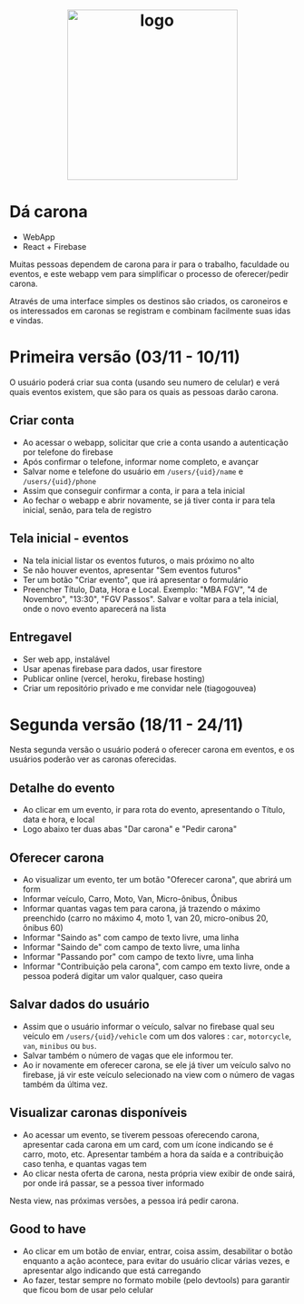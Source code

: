<h1 align="center">
    <img alt="logo" title="logo" src="https://i.imgur.com/0sy4Fxc.png" width="300"/>
</h1>

# Dá carona
- WebApp
- React + Firebase

Muitas pessoas dependem de carona para ir para o trabalho, faculdade ou eventos, e este webapp vem para simplificar o processo de oferecer/pedir carona.

Através de uma interface simples os destinos são criados, os caroneiros e os interessados em caronas se registram e combinam facilmente suas idas e vindas.

# Primeira versão  (03/11 - 10/11)

O usuário poderá criar sua conta (usando seu numero de celular) e verá quais eventos existem, que são para os quais as pessoas darão carona.

## Criar conta
- Ao acessar o webapp, solicitar que crie a conta usando a autenticação por telefone do firebase
- Após confirmar o telefone, informar nome completo, e avançar
- Salvar nome e telefone do usuário em `/users/{uid}/name` e `/users/{uid}/phone`
- Assim que conseguir confirmar a conta, ir para a tela inicial
- Ao fechar o webapp e abrir novamente, se já tiver conta ir para tela inicial, senão, para tela de registro

## Tela inicial - eventos
- Na tela inicial listar os eventos futuros, o mais próximo no alto
- Se não houver eventos, apresentar "Sem eventos futuros"
- Ter um botão "Criar evento", que irá apresentar o formulário
- Preencher Título, Data, Hora e Local. Exemplo: "MBA FGV", "4 de Novembro", "13:30", "FGV Passos". Salvar e voltar para a tela inicial, onde o novo evento aparecerá na lista

## Entregavel
- Ser web app, instalável
- Usar apenas firebase para dados, usar firestore
- Publicar online (vercel, heroku, firebase hosting)
- Criar um repositório privado e me convidar nele (tiagogouvea)

# Segunda versão (18/11 - 24/11)

Nesta segunda versão o usuário poderá o oferecer carona em eventos, e os usuários poderão ver as caronas oferecidas.

## Detalhe do evento
- Ao clicar em um evento, ir para rota do evento, apresentando o Título, data e hora, e local
- Logo abaixo ter duas abas "Dar carona" e "Pedir carona"

## Oferecer carona
- Ao visualizar um evento, ter um botão "Oferecer carona", que abrirá um form
- Informar veículo, Carro, Moto, Van, Micro-ônibus, Ônibus
- Informar quantas vagas tem para carona, já trazendo o máximo preenchido (carro no máximo 4, moto 1, van 20, micro-onibus 20, ônibus 60)
- Informar "Saindo as" com campo de texto livre, uma linha
- Informar "Saindo de" com campo de texto livre, uma linha
- Informar "Passando por" com campo de texto livre, uma linha
- Informar "Contribuição pela carona", com campo em texto livre, onde a pessoa poderá digitar um valor qualquer, caso queira

## Salvar dados do usuário
- Assim que o usuário informar o veículo, salvar no firebase qual seu veículo em `/users/{uid}/vehicle` com um dos valores : `car`, `motorcycle`, `van`, `minibus` ou `bus`. 
- Salvar também o número de vagas que ele informou ter.
- Ao ir novamente em oferecer carona, se ele já tiver um veículo salvo no firebase, já vir este veículo selecionado na view com o número de vagas também da última vez.

## Visualizar caronas disponíveis
- Ao acessar um evento, se tiverem pessoas oferecendo carona, apresentar cada carona em um card, com um ícone indicando se é carro, moto, etc. Apresentar também a hora da saída e a contribuição caso tenha, e quantas vagas tem
- Ao clicar nesta oferta de carona, nesta própria view exibir de onde sairá, por onde irá passar, se a pessoa tiver informado

Nesta view, nas próximas versões, a pessoa irá pedir carona.

## Good to have

- Ao clicar em um botão de enviar, entrar, coisa assim, desabilitar o botão enquanto a ação acontece, para evitar do usuário clicar várias vezes, e apresentar algo indicando que está carregando
- Ao fazer, testar sempre no formato mobile (pelo devtools) para garantir que ficou bom de usar pelo celular